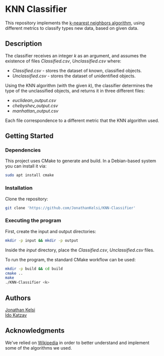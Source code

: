 # KNN Classifier

This repository implements the  [k-nearest neighbors algorithm](https://en.wikipedia.org/wiki/K-nearest_neighbors_algorithm), 
using different metrics to classify types new data, based on given data. 

## Description
The classifier receives an integer *k* as an argument, and assumes the existence of
files *Classified.csv*, *Unclassified.csv* where:

* *Classified.csv* - stores the dataset of known, classified objects.
* *Unclassified.csv* - stores the dataset of unidentified objects.

Using the KNN algorithm (with the given *k*), the classifier determines
the type of the unclassified objects, and returns it in three different files: 

* *euclidean_output.csv* 
* *chebyshev_output.csv* 
* *manhattan_output.csv*

Each file correspondence to a different metric that the KNN algorithm used.

## Getting Started

### Dependencies

This project uses CMake to generate and build. In a Debian-based system you can install it via:
```bash
sudo apt install cmake
```

### Installation

Clone the repository:
```bash
git clone 'https://github.com/JonathanKelsi/KNN-Classifier'
```

### Executing the program

First, create the input and output directories:
```bash
mkdir -p input && mkdir -p output
```
Inside the *input* directory, place the 
*Classified.csv*, *Unclassified.csv* files.
</br>

To run the program, the standard CMake workflow can be used:
```bash
mkdir -p build && cd build
cmake ..
make 
./KNN-Classifier <k>
```

## Authors
[Jonathan Kelsi](https://github.com/JonathanKelsi)  
[Ido Katzav](https://github.com/idokatzav)

## Acknowledgments

We've relied on [Wikipedia](https://www.wikipedia.org/) in order to better 
understand and implement some of the algorithms we used.
